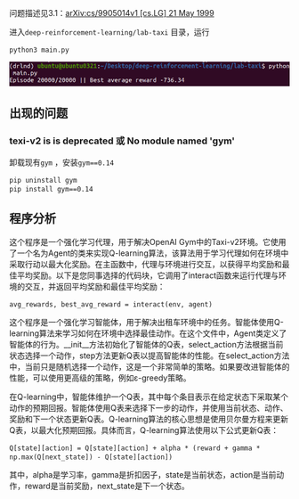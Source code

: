 问题描述见3.1：[arXiv:cs/9905014v1 [cs.LG] 21 May 1999](https://arxiv.org/pdf/cs/9905014.pdf)

进入`deep-reinforcement-learning/lab-taxi` 目录，运行
```
python3 main.py
```

![](images/Pasted%20image%2020230422233422.png)

## 出现的问题
### texi-v2 is is deprecated 或 No module named 'gym'
卸载现有`gym` ，安装`gym==0.14` 
```
pip uninstall gym
pip install gym==0.14
```

## 程序分析
这个程序是一个强化学习代理，用于解决OpenAI Gym中的Taxi-v2环境。它使用了一个名为Agent的类来实现Q-learning算法，该算法用于学习代理如何在环境中采取行动以最大化奖励。在主函数中，代理与环境进行交互，以获得平均奖励和最佳平均奖励。以下是您同事选择的代码块，它调用了interact函数来运行代理与环境的交互，并返回平均奖励和最佳平均奖励：
```
avg_rewards, best_avg_reward = interact(env, agent)
```

这个程序是一个强化学习智能体，用于解决出租车环境中的任务。智能体使用Q-learning算法来学习如何在环境中选择最佳动作。在这个文件中，Agent类定义了智能体的行为。\_\_init__方法初始化了智能体的Q表，select_action方法根据当前状态选择一个动作，step方法更新Q表以提高智能体的性能。在select_action方法中，当前只是随机选择一个动作，这是一个非常简单的策略。如果要改进智能体的性能，可以使用更高级的策略，例如ε-greedy策略。

在Q-learning中，智能体维护一个Q表，其中每个条目表示在给定状态下采取某个动作的预期回报。智能体使用Q表来选择下一步的动作，并使用当前状态、动作、奖励和下一个状态更新Q表。Q-learning算法的核心思想是使用贝尔曼方程来更新Q表，以最大化预期回报。具体而言，Q-learning算法使用以下公式更新Q表：
```
Q[state][action] = Q[state][action] + alpha * (reward + gamma * np.max(Q[next_state]) - Q[state][action])
```

其中，alpha是学习率，gamma是折扣因子，state是当前状态，action是当前动作，reward是当前奖励，next_state是下一个状态。

